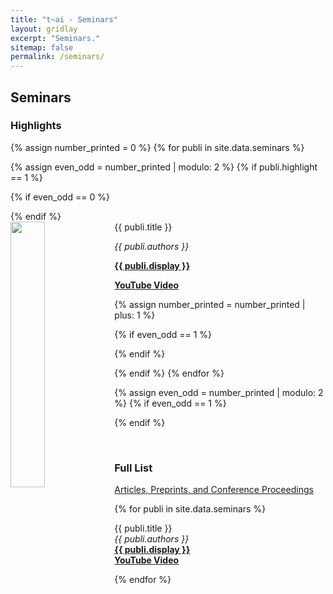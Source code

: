 ```yaml
---
title: "t~ai - Seminars"
layout: gridlay
excerpt: "Seminars."
sitemap: false
permalink: /seminars/
---
```


## Seminars

### Highlights

{% assign number_printed = 0 %}
{% for publi in site.data.seminars %}

{% assign even_odd = number_printed | modulo: 2 %}
{% if publi.highlight == 1 %}

{% if even_odd == 0 %}
<div class="row">
{% endif %}

<div class="col-sm-6 clearfix">
 <div class="well">
  <pubtit>{{ publi.title }}</pubtit>
  <img src="{{ site.url }}{{ site.baseurl }}/images/pubpic/{{ publi.image }}" class="img-responsive" width="33%" style="float: left" />
  <p><em>{{ publi.authors }}</em></p>
  <p><strong><a href="{{ publi.url }}">{{ publi.display }}</a></strong></p>
  <p><strong><a href="{{ publi.video}}">YouTube Video</a></strong></p>
 </div>
</div>

{% assign number_printed = number_printed | plus: 1 %}

{% if even_odd == 1 %}
</div>
{% endif %}

{% endif %}
{% endfor %}

{% assign even_odd = number_printed | modulo: 2 %}
{% if even_odd == 1 %}
</div>
{% endif %}

<p> &nbsp; </p>

 
### Full List 

[Articles, Preprints, and Conference Proceedings ](https://research.unsw.edu.au/people/dr-rohitash-chandra/publications)

{% for publi in site.data.seminars %}

  {{ publi.title }} <br />
  <em>{{ publi.authors }}</em><br/>
  <strong><a href="{{ publi.url }}">{{ publi.display }}</a></strong><br/>
  <strong><a href="{{ publi.video}}">YouTube Video</a></strong>

{% endfor %}

